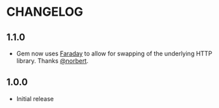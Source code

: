 # CHANGELOG

## 1.1.0

* Gem now uses [Faraday](https://github.com/lostisland/faraday) to allow for swapping of the underlying HTTP library. Thanks [@norbert](https://github.com/norbert).

## 1.0.0

* Initial release